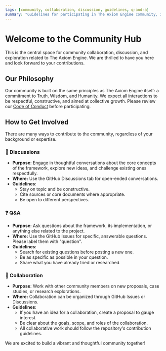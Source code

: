 ```yaml
---
tags: [community, collaboration, discussion, guidelines, q-and-a]
summary: "Guidelines for participating in The Axiom Engine community, including discussions, Q&A, and collaboration."
---
```


# Welcome to the Community Hub

This is the central space for community collaboration, discussion, and exploration related to The Axiom Engine. We are
thrilled to have you here and look forward to your contributions.

## Our Philosophy

Our community is built on the same principles as The Axiom Engine itself: a commitment to Truth, Wisdom, and Humanity.
We expect all interactions to be respectful, constructive, and aimed at collective growth. Please review our
[Code of Conduct](../CODE_OF_CONDUCT.md) before participating.

## How to Get Involved

There are many ways to contribute to the community, regardless of your background or expertise.

### 💬 Discussions

- **Purpose:** Engage in thoughtful conversations about the core concepts of the framework, explore new ideas, and
  challenge existing ones respectfully.
- **Where:** Use the GitHub Discussions tab for open-ended conversations.
- **Guidelines:**
  - Stay on topic and be constructive.
  - Cite sources or core documents where appropriate.
  - Be open to different perspectives.

### ❓ Q&A

- **Purpose:** Ask questions about the framework, its implementation, or anything else related to the project.
- **Where:** Use the GitHub Issues for specific, answerable questions. Please label them with "question".
- **Guidelines:**
  - Search for existing questions before posting a new one.
  - Be as specific as possible in your question.
  - Share what you have already tried or researched.

### 🤝 Collaboration

- **Purpose:** Work with other community members on new proposals, case studies, or research explorations.
- **Where:** Collaboration can be organized through GitHub Issues or Discussions.
- **Guidelines:**
  - If you have an idea for a collaboration, create a proposal to gauge interest.
  - Be clear about the goals, scope, and roles of the collaboration.
  - All collaborative work should follow the repository's contribution guidelines.

We are excited to build a vibrant and thoughtful community together!
